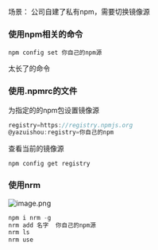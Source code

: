 场景： 公司自建了私有npm，需要切换镜像源

### 使用npm相关的命令
```
npm config set 你自己的npm源
```
太长了的命令

### 使用.npmrc的文件

为指定的的npm包设置镜像源

``` js
registry=https://registry.npmjs.org
@yazuishou:registry=你自己的npm
```

查看当前的镜像源

```
npm config get registry 
```


### 使用nrm

![image.png](https://p1-juejin.byteimg.com/tos-cn-i-k3u1fbpfcp/a3e3e26d5a604e8c8c8d5f22d80909bc~tplv-k3u1fbpfcp-watermark.image)

``` js
npm i nrm -g 
nrm add 名字  你自己的npm源
nrm ls
nrm use 
```

